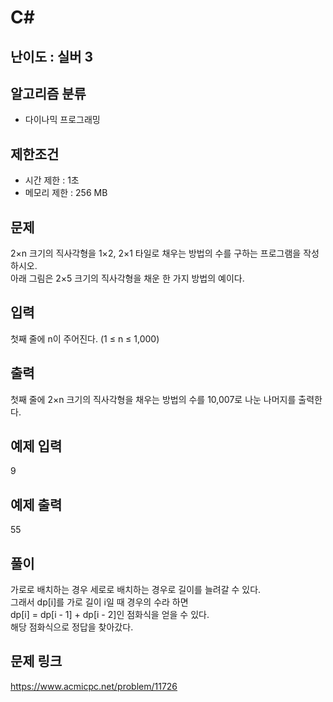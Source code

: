 # C#

## 난이도 : 실버 3

## 알고리즘 분류
  - 다이나믹 프로그래밍

## 제한조건
  - 시간 제한 : 1초
  - 메모리 제한 : 256 MB

## 문제
2×n 크기의 직사각형을 1×2, 2×1 타일로 채우는 방법의 수를 구하는 프로그램을 작성하시오.<br/>
아래 그림은 2×5 크기의 직사각형을 채운 한 가지 방법의 예이다.<br/>

## 입력
첫째 줄에 n이 주어진다. (1 ≤ n ≤ 1,000)<br/>

## 출력
첫째 줄에 2×n 크기의 직사각형을 채우는 방법의 수를 10,007로 나눈 나머지를 출력한다.<br/>

## 예제 입력
9<br/>

## 예제 출력
55<br/>

## 풀이
가로로 배치하는 경우 세로로 배치하는 경우로 길이를 늘려갈 수 있다.<br/>
그래서 dp[i]를 가로 길이 i일 때 경우의 수라 하면<br/>
dp[i] = dp[i - 1] + dp[i - 2]인 점화식을 얻을 수 있다.<br/>
해당 점화식으로 정답을 찾아갔다.<br/>

## 문제 링크
https://www.acmicpc.net/problem/11726